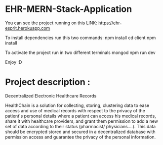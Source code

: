 # EHR-MERN-Stack-Application
You can see the project running on this LINK: https://ehr-esprit.herokuapp.com

To install dependencies run this two commands: 
npm install cd client npm install

To activate the project run in two different terminals mongod npm run dev 

Enjoy :D

# Project description :

Decentralized Electronic Healthcare Records

HealthChain is a solution for collecting, storing, clustering data to ease access and use of medical records with respect to the privacy of the patient's personal details where a patient can access his medical records, share it with healthcare providers, and grant them permission to add a new set of data according to their status (pharmacist/ physicians....).
This data should be encrypted stored and secured in a decentralized database with permission access and guarantee the privacy of the personal information.
